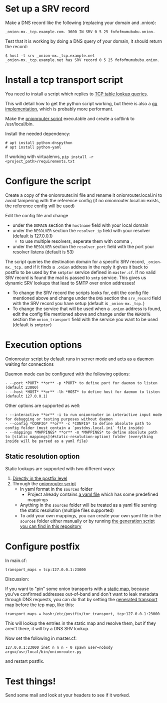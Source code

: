 # Set up a SRV record

Make a DNS record like the following (replacing your domain and .onion):

    _onion-mx._tcp.example.com. 3600 IN SRV 0 5 25 fofofmumububu.onion.

Test that it is working by doing a DNS query of your domain, it should return the record:

    $ host -t srv _onion-mx._tcp.example.net
    _onion-mx._tcp.example.net has SRV record 0 5 25 fofofmumububu.onion.

# Install a tcp transport script

You need to install a script which replies to [TCP table lookup queries](http://www.postfix.org/tcp_table.5.html). 

This will detail how to get the python script working, but there is also
a [go implementation](https://git.autistici.org/ale/postfix-onion-transport), which is probably more performant.

Make the  [onionrouter script](https://raw.githubusercontent.com/ehloonion/onionmx/master/postdns/onionrouter.py) executable and create a softlink to /usr/local/bin.

Install the needed dependency:

    # apt install python-dnspython
    # apt install python-yaml
If working with virtualenvs, `pip install -r <project_path>/requirements.txt`

# Configure the script

Create a copy of the onionrouter.ini file and rename it onionrouter.local.ini to avoid tampering with the reference config (if no onionrouter.local.ini exists, the reference config will be used)

Edit the config file and change

- under the `DOMAIN` section the `hostname` field with your local domain
- under the `RESOLVER` section the `resolver_ip` field with your resolver (default is 127.0.0.1)
    - to use multiple resolvers, seperate them with comma `,`
- under the `RESOLVER` section the `resolver_port` field with the port your resolver listens (default is 53)

The script queries the destination domain for a specific SRV record, `_onion-mx._tcp.` and if it finds a `.onion` address in the reply it gives it back to postfix to be used by the `smtptor` service defined in `master.cf`. If no valid SRV record is found the mail is passed to `smtp` service. This gives us dynamic SRV lookups that lead to SMTP over onion addresses!

- To change the SRV record the scripts looks for, edit the config file mentioned above and change under the `DNS` section the `srv_record` field with the SRV record you have setup (default is `_onion-mx._tcp.`)
- To change the service that will be used when a `.onion` address is found,  edit the config file mentioned above and change under the `REROUTE` section the `onion_transport` field with the service you want to be used (default is `smtptor`)

# Execution options
Onionrouter script by default runs in server mode and acts as a daemon waiting for connections

Daemon mode can be configured with the following options:

    - --port *PORT* **or** -p *PORT* to define port for daemon to listen (default 23000)
    - --host *HOST* **or** -lh *HOST* to define host for daemon to listen (default 127.0.0.1)

Other options are supported as well:

    - --interactive **or** -i to run onionrouter in interactive input mode for debugging or testing purposes without daemon
    - --config *CONFIG* **or** -c *CONFIG* to define absolute path to config folder (must contain a `postdns.local.ini` file inside)
    - --mappings *MAPPINGS* **or** -m *MAPPINGS* to define absolute path to [static mappings](#static-resolution-option) folder (everything inside will be parsed as a yaml file)


## Static resolution option

Static lookups are supported with two different ways:

1. [Directly in the postfix level](#configure-postfix)
2. Through the [onionrouter script](postdns/onionrouter.py)
    - In yaml format in the `sources` folder
        - Project already contains [a yaml file](sources/map.yml) which has some predefined mappings
    - Anything in the `sources` folder will be treated as a yaml file serving the static resolution (multiple files supported)
    - To add your own mappings, you can create your own yaml file in the `sources` folder either manually or by running [the generation script you can find
    in this repository](scripts/map2postfix-transport.rb)

# Configure postfix

In main.cf:

    transport_maps = tcp:127.0.0.1:23000

Discussion:

If you want to "pin" some onion transports with a [static map](sources/map.yml), because you've confirmed addresses out-of-band and don't want to leak metadata through DNS requests, you can do that by setting the [generated transport](postfix.md) map before the tcp map, like this:

    transport_maps = hash:/etc/postfix/tor_transport, tcp:127.0.0.1:23000

This will lookup the entries in the static map and resolve them, but if they aren't there, it will try a DNS SRV lookup.

Now set the following in master.cf:

    127.0.0.1:23000 inet n n n - 0 spawn user=nobody argv=/usr/local/bin/onionrouter.py

and restart postfix.

# Test things!

Send some mail and look at your headers to see if it worked.
